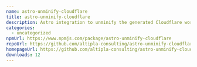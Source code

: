 ```yaml
---
name: astro-unminify-cloudflare
title: astro-unminify-cloudflare
description: Astro integration to unminify the generated Cloudflare worker.
categories:
  - uncategorized
npmUrl: https://www.npmjs.com/package/astro-unminify-cloudflare
repoUrl: https://github.com/altipla-consulting/astro-unminify-cloudflare
homepageUrl: https://github.com/altipla-consulting/astro-unminify-cloudflare#readme
downloads: 12
---
```

